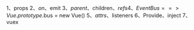 1、props
2、$on、$emit
3、$parent、$children、$refs
4、Event Bus ==> Vue.prototype.$bus = new Vue()
5、$attrs、$listeners
6、Provide、inject
7、vuex

